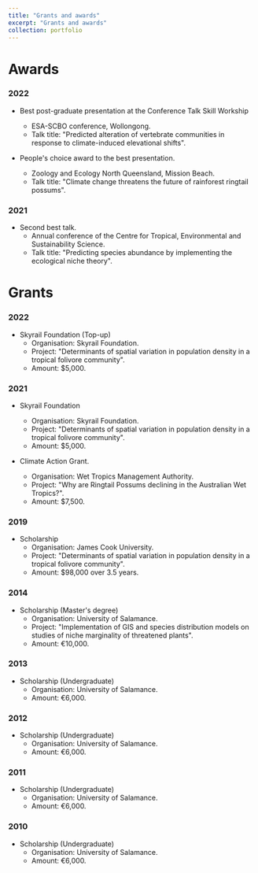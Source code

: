 ```yaml
---
title: "Grants and awards"
excerpt: "Grants and awards"
collection: portfolio
---
```



Awards
======

### 2022

- Best post-graduate presentation at the Conference Talk Skill Workship
  - ESA-SCBO conference, Wollongong.
  - Talk title: "Predicted alteration of vertebrate communities in response to climate-induced elevational shifts".
 

- People's choice award to the best presentation.
  - Zoology and Ecology North Queensland, Mission Beach.
  - Talk title: "Climate change threatens the future of rainforest ringtail possums".

### 2021

- Second best talk.
  - Annual conference of the Centre for Tropical, Environmental and Sustainability Science.
  - Talk title: "Predicting species abundance by implementing the ecological niche theory".

Grants
======

### 2022

- Skyrail Foundation (Top-up)
  - Organisation: Skyrail Foundation.
  - Project: "Determinants of spatial variation in population density in a tropical folivore community".
  - Amount: $5,000.

### 2021

- Skyrail Foundation
  - Organisation: Skyrail Foundation.
  - Project: "Determinants of spatial variation in population density in a tropical folivore community".
  - Amount: $5,000.

- Climate Action Grant.
  - Organisation: Wet Tropics Management Authority.
  - Project: "Why are Ringtail Possums declining in the Australian Wet Tropics?".
  - Amount: $7,500.

### 2019

- Scholarship
  - Organisation: James Cook University.
  - Project: "Determinants of spatial variation in population density in a tropical folivore community".
  - Amount: $98,000 over 3.5 years.

### 2014

- Scholarship (Master's degree)
  - Organisation: University of Salamance.
  - Project: "Implementation of GIS and species distribution models on studies of niche marginality of threatened plants".
  - Amount: €10,000.

### 2013

- Scholarship (Undergraduate)
  - Organisation: University of Salamance.
  - Amount: €6,000.

### 2012

- Scholarship (Undergraduate)
  - Organisation: University of Salamance.
  - Amount: €6,000.

### 2011

- Scholarship (Undergraduate)
  - Organisation: University of Salamance.
  - Amount: €6,000.

### 2010

- Scholarship (Undergraduate)
  - Organisation: University of Salamance.
  - Amount: €6,000.
